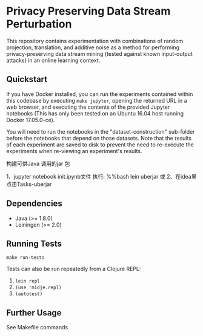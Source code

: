 # Privacy Preserving Data Stream Perturbation

This repository contains experimentation with combinations of random
projection, translation, and additive noise as a method for performing
privacy-preserving data stream mining (tested against known
input-output attacks) in an online learning context.

## Quickstart

If you have Docker installed, you can run the experiments contained
within this codebase by executing `make jupyter`, opening the returned
URL in a web browser, and executing the contents of the provided
Jupyter notebooks (This has only been tested on an Ubuntu 16.04 host
running Docker 17.05.0-ce).

You will need to run the notebooks in the "dataset-construction"
sub-folder before the notebooks that depend on those datasets. Note
that the results of each experiment are saved to disk to prevent the
need to re-execute the experiments when re-viewing an experiment's
results.

构建可供Java 调用的jar 包

1、jupyter notebook init.ipynb文件 执行:
%%bash
lein uberjar
或
2、在idea里 点击Tasks-uberjar

## Dependencies

* Java (>= 1.8.0)
* Leiningen (>= 2.0)

## Running Tests

`make run-tests`

Tests can also be run repeatedly from a Clojure REPL:

1. `lein repl`
2. `(use 'midje.repl)`
3. `(autotest)`

## Further Usage

See Makefile commands

